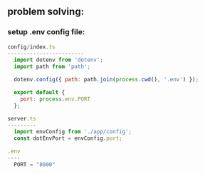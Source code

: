 ## problem solving:

### setup .env config file:

```javascript
config/index.ts
------------------------
  import dotenv from 'dotenv';
  import path from 'path';

  dotenv.config({ path: path.join(process.cwd(), '.env') });

  export default {
    port: process.env.PORT
  };

server.ts
---------
  import envConfig from './app/config';
  const dotEnvPort = envConfig.port;

.env
----
  PORT = "8000"
```

<!-- ### api end points:
```javascript
app
  .use('/api', router);
``` -->
